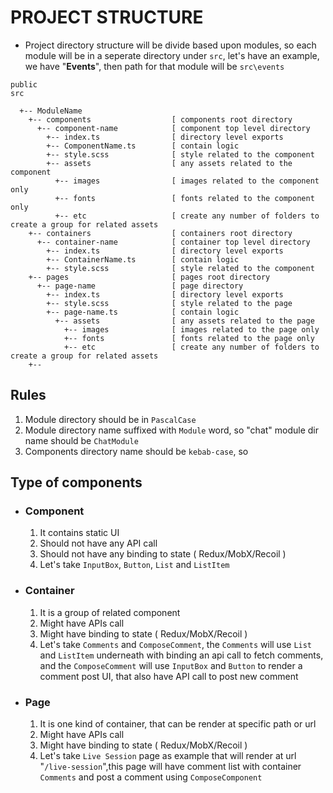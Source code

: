 # PROJECT STRUCTURE

-   Project directory structure will be divide based upon modules, so each module will be in a seperate directory under `src`, let's have an example, we have "**Events**", then path for that module will be `src\events`

```
public
src

  +-- ModuleName
    +-- components                  [ components root directory
      +-- component-name            [ component top level directory
        +-- index.ts                [ directory level exports
        +-- ComponentName.ts        [ contain logic
        +-- style.scss              [ style related to the component
        +-- assets                  [ any assets related to the component
          +-- images                [ images related to the component only
          +-- fonts                 [ fonts related to the component only
          +-- etc                   [ create any number of folders to create a group for related assets
    +-- containers                  [ containers root directory
      +-- container-name            [ container top level directory
        +-- index.ts                [ directory level exports
        +-- ContainerName.ts        [ contain logic
        +-- style.scss              [ style related to the component
    +-- pages                       [ pages root directory
      +-- page-name                 [ page directory
        +-- index.ts                [ directory level exports
        +-- style.scss              [ style related to the page
        +-- page-name.ts            [ contain logic
          +-- assets                [ any assets related to the page
            +-- images              [ images related to the page only
            +-- fonts               [ fonts related to the page only
            +-- etc                 [ create any number of folders to create a group for related assets
    +--
```

## Rules

1. Module directory should be in `PascalCase`
2. Module directory name suffixed with `Module` word, so "chat" module dir name should be `ChatModule`
3. Components directory name should be `kebab-case`, so

## Type of components

-   ### **Component**
    1. It contains static UI
    2. Should not have any API call
    3. Should not have any binding to state ( Redux/MobX/Recoil )
    4. Let's take `InputBox`, `Button`, `List` and `ListItem`

-   ### **Container**
    1. It is a group of related component
    2. Might have APIs call
    3. Might have binding to state ( Redux/MobX/Recoil )
    4. Let's take `Comments` and `ComposeComment`, the `Comments` will use `List` and `ListItem` underneath with binding an api call to fetch comments, and the `ComposeComment` will use `InputBox` and `Button` to render a comment post UI, that also have API call to post new comment

-   ### **Page**
    1. It is one kind of container, that can be render at specific path or url
    2. Might have APIs call
    3. Might have binding to state ( Redux/MobX/Recoil )
    4. Let's take `Live Session` page as example that will render at url "`/live-session`",this page will have comment list with container `Comments` and post a comment using `ComposeComponent`

